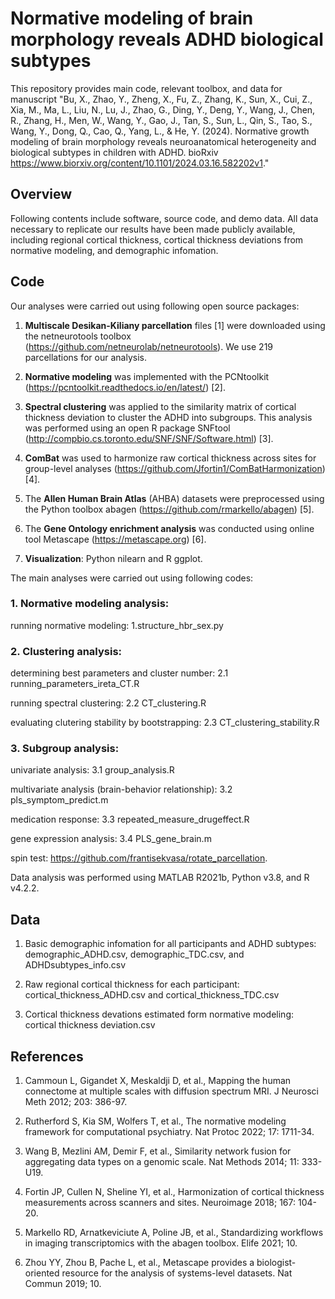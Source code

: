 # **Normative modeling of brain morphology reveals ADHD biological subtypes**

This repository provides main code, relevant toolbox, and data for manuscript "Bu, X., Zhao, Y., Zheng, X., Fu, Z., Zhang, K., Sun, X., Cui, Z., Xia, M., Ma, L., Liu, N., Lu, J., Zhao, G., Ding, Y., Deng, Y., Wang, J., Chen, R., Zhang, H., Men, W., Wang, Y., Gao, J., Tan, S., Sun, L., Qin, S., Tao, S., Wang, Y., Dong, Q., Cao, Q., Yang, L., & He, Y. (2024). Normative growth modeling of brain morphology reveals neuroanatomical heterogeneity and biological subtypes in children with ADHD. bioRxiv https://www.biorxiv.org/content/10.1101/2024.03.16.582202v1."

## **Overview**
Following contents include software, source code, and demo data. All data necessary to replicate our results have been made publicly available, including regional cortical thickness, cortical thickness deviations from normative modeling, and demographic infomation.

## **Code**
Our analyses were carried out using following open source packages:
1. **Multiscale Desikan-Kiliany parcellation** files [1] were downloaded using the netneurotools toolbox (https://github.com/netneurolab/netneurotools). We use 219 parcellations for our analysis.

2. **Normative modeling** was implemented with the PCNtoolkit (https://pcntoolkit.readthedocs.io/en/latest/) [2].

3. **Spectral clustering** was applied to the similarity matrix of cortical thickness deviation to cluster the ADHD into subgroups. This analysis was performed using an open R package SNFtool (http://compbio.cs.toronto.edu/SNF/SNF/Software.html) [3].

4. **ComBat** was used to harmonize raw cortical thickness across sites for group-level analyses (https://github.com/Jfortin1/ComBatHarmonization) [4].

5. The **Allen Human Brain Atlas** (AHBA) datasets were preprocessed using the Python toolbox abagen (https://github.com/rmarkello/abagen) [5].

6. The **Gene Ontology enrichment analysis** was conducted using online tool Metascape (https://metascape.org) [6].

7. **Visualization**: Python nilearn and R ggplot.

The main analyses were carried out using following codes:
### **1. Normative modeling analysis:**
   running normative modeling: 1.structure_hbr_sex.py

### **2. Clustering analysis:**
   determining best parameters and cluster number: 2.1 running_parameters_ireta_CT.R
   
   running spectral clustering: 2.2 CT_clustering.R
   
   evaluating clutering stability by bootstrapping: 2.3 CT_clustering_stability.R

### **3. Subgroup analysis:**
   univariate analysis: 3.1 group_analysis.R
   
   multivariate analysis (brain-behavior relationship): 3.2 pls_symptom_predict.m
   
   medication response: 3.3 repeated_measure_drugeffect.R
   
   gene expression analysis: 3.4 PLS_gene_brain.m

   spin test: https://github.com/frantisekvasa/rotate_parcellation.

Data analysis was performed using MATLAB R2021b, Python v3.8, and R v4.2.2.
   
## **Data**
1. Basic demographic infomation for all participants and ADHD subtypes: demographic_ADHD.csv, demographic_TDC.csv, and ADHDsubtypes_info.csv

2. Raw regional cortical thickness for each participant: cortical_thickness_ADHD.csv and cortical_thickness_TDC.csv

3. Cortical thickness devations estimated form normative modeling: cortical thickness deviation.csv

## **References**
1. Cammoun L, Gigandet X, Meskaldji D, et al., Mapping the human connectome at multiple scales with diffusion spectrum MRI. J Neurosci Meth 2012; 203: 386-97.

2. Rutherford S, Kia SM, Wolfers T, et al., The normative modeling framework for computational psychiatry. Nat Protoc 2022; 17: 1711-34.

3. Wang B, Mezlini AM, Demir F, et al., Similarity network fusion for aggregating data types on a genomic scale. Nat Methods 2014; 11: 333-U19.

4. Fortin JP, Cullen N, Sheline YI, et al., Harmonization of cortical thickness measurements across scanners and sites. Neuroimage 2018; 167: 104-20.

5. Markello RD, Arnatkeviciute A, Poline JB, et al., Standardizing workflows in imaging transcriptomics with the abagen toolbox. Elife 2021; 10.

6. Zhou YY, Zhou B, Pache L, et al., Metascape provides a biologist-oriented resource for the analysis of systems-level datasets. Nat Commun 2019; 10.
